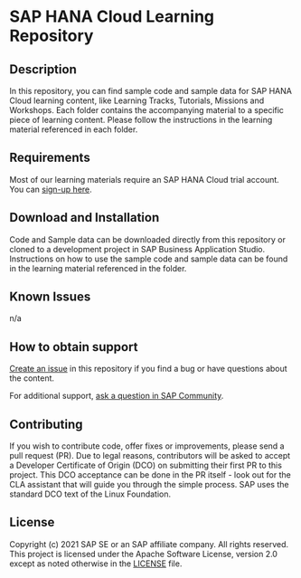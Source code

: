 # SAP HANA Cloud Learning Repository

## Description
In this repository, you can find sample code and sample data for SAP HANA Cloud learning content, like Learning Tracks, Tutorials, Missions and Workshops.
Each folder contains the accompanying material to a specific piece of learning content. Please follow the instructions in the learning material referenced in each folder.

## Requirements
Most of our learning materials require an SAP HANA Cloud trial account. You can [sign-up here](https://www.sap.com/cmp/td/sap-hana-cloud-trial.html).

## Download and Installation
Code and Sample data can be downloaded directly from this repository or cloned to a development project in SAP Business Application Studio. Instructions on how to use the sample code and sample data can be found in the learning material referenced in the folder.

## Known Issues
n/a

## How to obtain support

[Create an issue](https://github.com/SAP-samples/<repository-name>/issues) in this repository if you find a bug or have questions about the content.
 
For additional support, [ask a question in SAP Community](https://answers.sap.com/questions/ask.html).

## Contributing
If you wish to contribute code, offer fixes or improvements, please send a pull request (PR). Due to legal reasons, contributors will be asked to accept a Developer Certificate of Origin (DCO) on submitting their first PR to this project. This DCO acceptance can be done in the PR itself - look out for the CLA assistant that will guide you through the simple process. SAP uses the standard DCO text of the Linux Foundation.

## License
Copyright (c) 2021 SAP SE or an SAP affiliate company. All rights reserved. This project is licensed under the Apache Software License, version 2.0 except as noted otherwise in the [LICENSE](LICENSES/Apache-2.0.txt) file.
